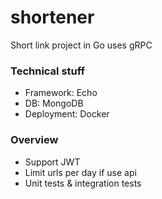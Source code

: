 # shortener
Short link project in Go uses gRPC

### Technical stuff

- Framework: Echo
- DB: MongoDB
- Deployment: Docker

### Overview

- Support JWT
- Limit urls per day if use api
- Unit tests & integration tests

